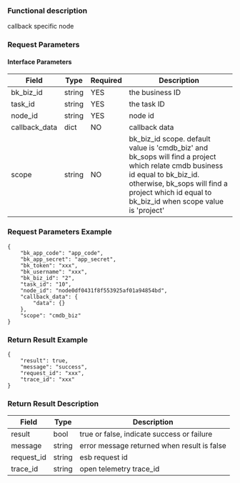 ### Functional description

callback specific node

### Request Parameters

#### Interface Parameters

| Field          |  Type       | Required   |  Description             |
| ------------ | ------------ | ------ | ---------------- |
|   bk_biz_id    |   string     |   YES   |  the business ID |
|   task_id     |   string   |   YES   |  the task ID     |
|   node_id        | string     | YES         | node id                        |
|   callback_data        | dict     | NO         | callback data          |           |
| scope | string | NO | bk_biz_id scope. default value is 'cmdb_biz' and bk_sops will find a project which relate cmdb business id equal to bk_biz_id. otherwise, bk_sops will find a project which id equal to bk_biz_id when scope value is 'project'|

### Request Parameters Example

```
{
    "bk_app_code": "app_code",
    "bk_app_secret": "app_secret",
    "bk_token": "xxx",
    "bk_username": "xxx",
    "bk_biz_id": "2",
    "task_id": "10",
    "node_id": "node0df0431f8f553925af01a94854bd",
    "callback_data": {
        "data": {}
    },
    "scope": "cmdb_biz"
}
```

### Return Result Example

```
{
    "result": true,
    "message": "success",
    "request_id": "xxx",
    "trace_id": "xxx"
}
```

### Return Result Description

| Field      | Type      | Description      |
| ------------  | ---------- | ------------------------------ |
|  result   |    bool    |      true or false, indicate success or failure   |
|  message  |    string  |      error message returned when result is false  |
|  request_id     |    string  | esb request id         |
|  trace_id     |    string  | open telemetry trace_id       |
